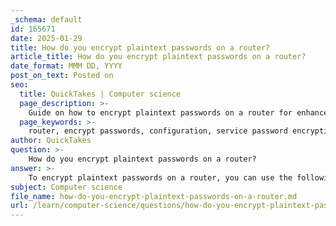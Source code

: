 ```yaml
---
_schema: default
id: 165671
date: 2025-01-29
title: How do you encrypt plaintext passwords on a router?
article_title: How do you encrypt plaintext passwords on a router?
date_format: MMM DD, YYYY
post_on_text: Posted on
seo:
  title: QuickTakes | Computer science
  page_description: >-
    Guide on how to encrypt plaintext passwords on a router for enhanced security by using the 'service password encryption' command and configuring various types of passwords.
  page_keywords: >-
    router, encrypt passwords, configuration, service password encryption, network security, console access, VTY passwords, enable secret, firmware updates, SSH secure access
author: QuickTakes
question: >-
    How do you encrypt plaintext passwords on a router?
answer: >-
    To encrypt plaintext passwords on a router, you can use the following command in the router's configuration mode:\n\n```plaintext\nRouter(config)# service password encryption\n```\n\nThis command enables the encryption of all plaintext passwords stored in the router's configuration file, enhancing security by preventing unauthorized users from viewing sensitive password information.\n\n### Steps to Encrypt Passwords on a Router:\n\n1. **Access the Router**: Connect to your router using a console cable or SSH/Telnet.\n2. **Enter Global Configuration Mode**: After logging in, enter privileged EXEC mode by typing `enable`, and then enter global configuration mode with the command:\n   ```plaintext\n   Router# configure terminal\n   ```\n3. **Enable Password Encryption**: Use the command mentioned above to encrypt passwords:\n   ```plaintext\n   Router(config)# service password encryption\n   ```\n4. **Set Passwords**: Configure your passwords for console, VTY, and enable mode as needed. For example:\n   ```plaintext\n   Router(config)# line console 0\n   Router(config-line)# password your_console_password\n   Router(config-line)# login\n   Router(config-line)# exit\n   Router(config)# line vty 0 4\n   Router(config-line)# password your_vty_password\n   Router(config-line)# login\n   Router(config-line)# exit\n   Router(config)# enable secret your_enable_password\n   ```\n5. **Save Configuration**: Finally, save your configuration to ensure that the changes persist after a reboot:\n   ```plaintext\n   Router# copy running-config startup-config\n   ```\n\n### Important Notes:\n- The `service password encryption` command does not provide strong encryption; it uses a reversible algorithm. For better security, consider using more secure methods such as SSH for remote access and using strong passwords.\n- Always ensure that your router's firmware is up to date to protect against vulnerabilities.\n\nBy following these steps, you can effectively encrypt plaintext passwords on your router, thereby enhancing the security of your network configuration.
subject: Computer science
file_name: how-do-you-encrypt-plaintext-passwords-on-a-router.md
url: /learn/computer-science/questions/how-do-you-encrypt-plaintext-passwords-on-a-router
---
```


&nbsp;
